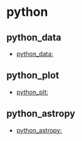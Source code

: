 # python


## python_data


* [python_data:](python_data.md)

## python_plot

* [python_plt:](python_plt.md)


## python_astropy
* [python_astropy:](python_astropy.md)


